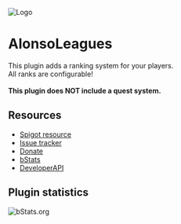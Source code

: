 ![Logo](https://i.imgur.com/QihGqxC.png)

# AlonsoLeagues
This plugin adds a ranking system for your players.\
All ranks are configurable!\
\
**This plugin does NOT include a quest system.**
## Resources
- [Spigot resource](https://www.spigotmc.org/resources/84268/)
- [Issue tracker](https://github.com/AlonsoAliaga/AlonsoLeagues/issues)
- [Donate](https://paypal.me/AlonsoAliaga)
- [bStats](https://bstats.org/plugin/bukkit/AlonsoLeagues)
- [DeveloperAPI](https://github.com/AlonsoAliaga/AlonsoLeagues/wiki/AlonsoLeaguesAPI)

## Plugin statistics
![bStats.org](https://bstats.org/signatures/bukkit/AlonsoLeagues.svg)
